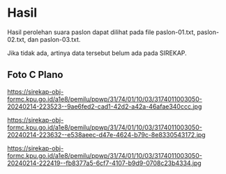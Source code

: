 # Hasil

Hasil perolehan suara paslon dapat dilihat pada file paslon-01.txt, paslon-02.txt, dan paslon-03.txt.

Jika tidak ada, artinya data tersebut belum ada pada SIREKAP.

## Foto C Plano

https://sirekap-obj-formc.kpu.go.id/a1e8/pemilu/ppwp/31/74/01/10/03/3174011003050-20240214-223523--9ae6fed2-cad1-42d2-a42a-46afae340ccc.jpg

https://sirekap-obj-formc.kpu.go.id/a1e8/pemilu/ppwp/31/74/01/10/03/3174011003050-20240214-223632--e538aeec-d47e-4624-b79c-8e8330543172.jpg

https://sirekap-obj-formc.kpu.go.id/a1e8/pemilu/ppwp/31/74/01/10/03/3174011003050-20240214-222419--fb8377a5-6cf7-4107-b9d9-0708c23b4334.jpg
